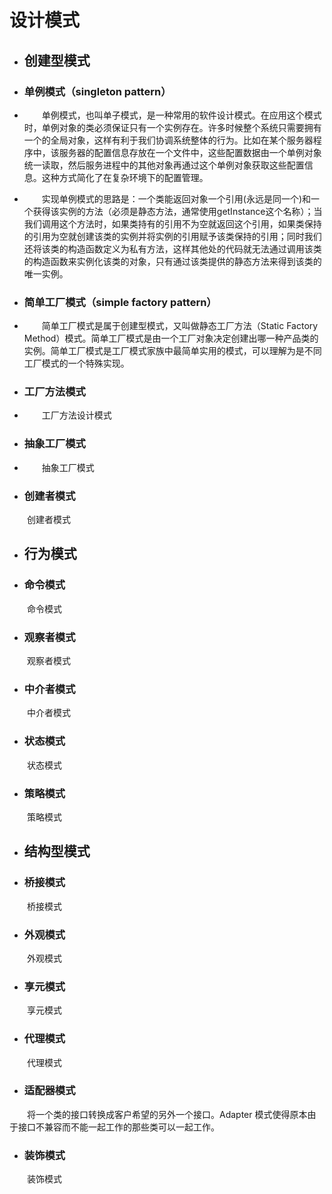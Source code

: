 # 设计模式

- ## 创建型模式

- ### 单例模式（singleton pattern）
      
* &emsp;&emsp;单例模式，也叫单子模式，是一种常用的软件设计模式。在应用这个模式时，单例对象的类必须保证只有一个实例存在。许多时候整个系统只需要拥有一个的全局对象，这样有利于我们协调系统整体的行为。比如在某个服务器程序中，该服务器的配置信息存放在一个文件中，这些配置数据由一个单例对象统一读取，然后服务进程中的其他对象再通过这个单例对象获取这些配置信息。这种方式简化了在复杂环境下的配置管理。
      
* &emsp;&emsp;实现单例模式的思路是：一个类能返回对象一个引用(永远是同一个)和一个获得该实例的方法（必须是静态方法，通常使用getInstance这个名称）；当我们调用这个方法时，如果类持有的引用不为空就返回这个引用，如果类保持的引用为空就创建该类的实例并将实例的引用赋予该类保持的引用；同时我们还将该类的构造函数定义为私有方法，这样其他处的代码就无法通过调用该类的构造函数来实例化该类的对象，只有通过该类提供的静态方法来得到该类的唯一实例。
      
- ### 简单工厂模式（simple factory pattern）
         
         
* &emsp;&emsp;简单工厂模式是属于创建型模式，又叫做静态工厂方法（Static Factory Method）模式。简单工厂模式是由一个工厂对象决定创建出哪一种产品类的实例。简单工厂模式是工厂模式家族中最简单实用的模式，可以理解为是不同工厂模式的一个特殊实现。
        
      
-  ### 工厂方法模式


* &emsp;&emsp;工厂方法设计模式


- ### 抽象工厂模式


* &emsp;&emsp;抽象工厂模式

- ### 创建者模式

&emsp;&emsp;创建者模式


- ## 行为模式

- ### 命令模式

&emsp;&emsp;命令模式

- ### 观察者模式

&emsp;&emsp;观察者模式

- ### 中介者模式

&emsp;&emsp;中介者模式

- ### 状态模式

&emsp;&emsp;状态模式

- ### 策略模式

&emsp;&emsp;策略模式



- ## 结构型模式

- ### 桥接模式

&emsp;&emsp;桥接模式

- ### 外观模式

&emsp;&emsp;外观模式

- ### 享元模式

&emsp;&emsp;享元模式

- ### 代理模式

&emsp;&emsp;代理模式


- ### 适配器模式

&emsp;&emsp;将一个类的接口转换成客户希望的另外一个接口。Adapter 模式使得原本由于接口不兼容而不能一起工作的那些类可以一起工作。

- ### 装饰模式

&emsp;&emsp;装饰模式